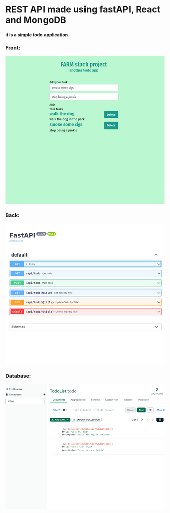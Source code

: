 # REST API made using fastAPI, React and MongoDB
#### it is a simple todo application

### Front:
![](front.png)
### Back:
![](back.png)
### Database:
![](db.png)
